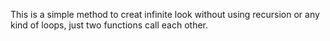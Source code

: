 This is a simple method to creat infinite look without using recursion or any kind of loops, just two functions call each other.
